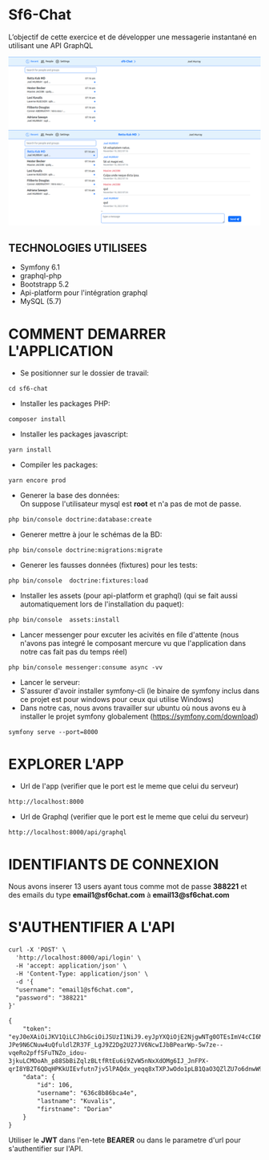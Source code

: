 # Sf6-Chat

L’objectif de cette exercice et de développer une messagerie instantané en utilisant une API
GraphQL

![Screenshot de l'app](./Screenshot-from-2022-11-10-08-17-00.png)
![Screenshot de l'app](./Screenshot-from-2022-11-10-08-17-07.png)

## TECHNOLOGIES UTILISEES

- Symfony 6.1
- graphql-php 
- Bootstrapp 5.2
- Api-platform pour l'intégration graphql
- MySQL (5.7)

# COMMENT DEMARRER L'APPLICATION

- Se positionner sur le dossier de travail:
````
cd sf6-chat
````
- Installer les packages PHP:
````
composer install
````
- Installer les packages javascript:
````
yarn install
````
- Compiler les packages:
````
yarn encore prod
````
- Generer la base des données:   
On suppose l'utilisateur mysql est __root__ et n'a pas de mot de passe.
````
php bin/console doctrine:database:create
````
- Generer mettre à jour le schémas de la BD:
````
php bin/console doctrine:migrations:migrate
````
- Generer les fausses données (fixtures) pour les tests:
````
php bin/console  doctrine:fixtures:load
````
- Installer les assets (pour api-platform et graphql) (qui se fait aussi automatiquement lors de l'installation du paquet): 
````
php bin/console  assets:install 
````
- Lancer messenger pour excuter les acivités en file d'attente (nous n'avons pas integré  le composant mercure vu que l'application dans notre cas fait pas du temps réel)
````
php bin/console messenger:consume async -vv
````

- Lancer le serveur:  
- S'assurer d'avoir installer symfony-cli (le binaire de symfony inclus dans ce projet est pour windows pour ceux qui utilise Windows)
- Dans notre cas, nous avons travailler sur ubuntu où nous avons eu à installer le projet symfony globalement (https://symfony.com/download)
````
symfony serve --port=8000
````

# EXPLORER L'APP

- Url de l'app (verifier que le port est le meme que celui du serveur)
````
http://localhost:8000
````

- Url de Graphql (verifier que le port est le meme que celui du serveur)
````
http://localhost:8000/api/graphql
````

# IDENTIFIANTS DE CONNEXION

Nous avons inserer 13 users ayant tous comme mot de passe __388221__ et des emails du type __email1@sf6chat.com__ à __email13@sf6chat.com__


# S'AUTHENTIFIER A L'API

````
curl -X 'POST' \
  'http://localhost:8000/api/login' \
  -H 'accept: application/json' \
  -H 'Content-Type: application/json' \
  -d '{
  "username": "email1@sf6chat.com",
  "password": "388221"
}'
````

````
{
	"token": "eyJ0eXAiOiJKV1QiLCJhbGciOiJSUzI1NiJ9.eyJpYXQiOjE2NjgwNTg0OTEsImV4cCI6MzI5OTI3MjgyOSwicm9sZXMiOlsiUk9MRV9VU0VSIl0sInVzZXJuYW1lIjoiNjM2YzhiODZiY2E0ZSJ9.J5LYEGkSudPUBv2T9gcn08TE87DYg4B9-JPe9N6CNuw4uQfuldlZR37F_LgJ9Z2Dg2U27JV6NcwIJbBPearWp-5w7ze--vqeRo2pffSFuTNZo_idou-3jkuLCMOoAh_p88SbBiZqlzBLtfRtEu6i9ZvW5nNxXdOMg6IJ_JnFPX-qrI8YB2T6QDqHPKkUIEvfutn7jv5lPAQdx_yeqq8xTXPJwOdo1pLB1QaO3QZlZU7o6dnwW9Quk641CFbHQQwaT0yWRT2_cxMhuUGjugIYnSKh5tdLxwUdUPPkkSOJnomMfrgVg6orANfLwNlCh4LCZMJ1GDFHPWGA4uhLZAIOIw",
	"data": {
		"id": 106,
		"username": "636c8b86bca4e",
		"lastname": "Kuvalis",
		"firstname": "Dorian"
	}
}
````

Utiliser le __JWT__ dans l'en-tete __BEARER__ ou dans le parametre d'url pour s'authentifier sur l'API.